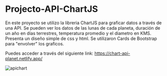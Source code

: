 # Projecto-API-ChartJS
En este proyecto se utilizo la libreria ChartJS para graficar datos a través de una API. Se pueden ver los datos de las lunas de cada planeta, 
duración de un año en días terrestres, temperatura promedio y el diametro en KMS. Presenta un diseño simple de css y html. Se utilizaron Cards de Bootstrap 
para "envolver" los graficos.

Puedes acceder a través del siguiente link: 
https://chart-api-planet.netlify.app/

![apichart](https://user-images.githubusercontent.com/75914262/188286164-919aeed8-42a9-4344-b102-10c62cd6dc5c.jpg)
